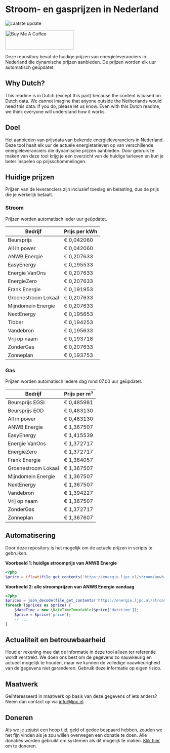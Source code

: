 # Stroom- en gasprijzen in Nederland

![Laatste update](https://img.shields.io/badge/laatste%20update-2025--01--06%2012%3A00%20CET-brightgreen)

<a href="https://www.buymeacoffee.com/Lars-" target="_blank"><img src="https://cdn.buymeacoffee.com/buttons/v2/default-orange.png" alt="Buy Me A Coffee" height="60" style="height: 60px !important;width: 217px !important;" ></a>

Deze repository bevat de huidige prijzen van energieleveranciers in Nederland die dynamische prijzen aanbieden. De prijzen worden elk uur automatisch geüpdatet.

## Why Dutch?

This readme is in Dutch (except this part) because the content is based on Dutch data. We cannot imagine that anyone outside the Netherlands would need this data. If you do, please let us know. Even with this Dutch readme, we think
everyone will understand how it works.

## Doel

Het aanbieden van prijsdata van bekende energieleveranciers in Nederland. Deze tool haalt elk uur de actuele energietarieven op van verschillende energieleveranciers die dynamische prijzen aanbieden. Door gebruik te maken van deze tool
krijg je een overzicht van de huidige tarieven en kun je beter inspelen op prijsschommelingen.

## Huidige prijzen

Prijzen van de leveranciers zijn inclusief toeslag en belasting, dus de prijs die je werkelijk betaalt.

### Stroom

Prijzen worden automatisch ieder uur geüpdatet.

 Bedrijf | Prijs per kWh 
---------|---------------
Beursprijs | € 0,042060
All in power | € 0,042060
ANWB Energie | € 0,207633
EasyEnergy | € 0,195533
Energie VanOns | € 0,207633
EnergieZero | € 0,207633
Frank Energie | € 0,191953
Groenestroom Lokaal | € 0,207633
Mijndomein Energie | € 0,207633
NextEnergy | € 0,195653
Tibber | € 0,194253
Vandebron | € 0,195633
Vrij op naam | € 0,193718
ZonderGas | € 0,207633
Zonneplan | € 0,193753


### Gas

Prijzen worden automatisch iedere dag rond 07.00 uur geüpdatet.

 Bedrijf | Prijs per m³ 
---------|--------------
Beursprijs EGSI | € 0,485981
Beursprijs EOD | € 0,483130
All in power | € 0,483130
ANWB Energie | € 1,367507
EasyEnergy | € 1,415539
Energie VanOns | € 1,372717
EnergieZero | € 1,372717
Frank Energie | € 1,364057
Groenestroom Lokaal | € 1,367507
Mijndomein Energie | € 1,367507
NextEnergy | € 1,367507
Vandebron | € 1,394227
Vrij op naam | € 1,367507
ZonderGas | € 1,372717
Zonneplan | € 1,367607


## Automatisering

Door deze repository is het mogelijk om de actuele prijzen in scripts te gebruiken.

**Voorbeeld 1: huidige stroomprijs van ANWB Energie**

```php
<?php
$price = (float)file_get_contents('https://energie.ljpc.nl/stroom/anwb-energie-nu.txt');

```

**Voorbeeld 2: alle stroomprijzen van ANWB Energie vandaag**

```php
<?php
$prices = json_decode(file_get_contents('https://energie.ljpc.nl/stroom/all-in-power-vandaag.json'),true);
foreach ($prices as $price) {
    $dateTime = new \DateTimeImmutable($price['datetime']);
    $price = $price['price'];
    // ...
}
```

## Actualiteit en betrouwbaarheid

Houd er rekening mee dat de informatie in deze tool alleen ter referentie wordt verstrekt. We doen ons best om de gegevens zo nauwkeurig en actueel mogelijk te houden, maar we kunnen de volledige nauwkeurigheid van de gegevens niet
garanderen. Gebruik deze informatie op eigen risico.

## Maatwerk

Geïnteresseerd in maatwerk op basis van deze gegevens of iets anders? Neem dan contact op
via [info@ljpc.nl](mailto:info@ljpc.nl?subject=Energie%20prijzen).

## Doneren

Als we je zojuist een hoop tijd, geld of gedoe bespaard hebben, zouden we het fijn vinden als je zou willen overwegen een
donatie te doen. Alle donaties worden gebruikt om systemen als dit mogelijk te
maken. [Klik hier](https://www.buymeacoffee.com/Lars-) om te doneren.
